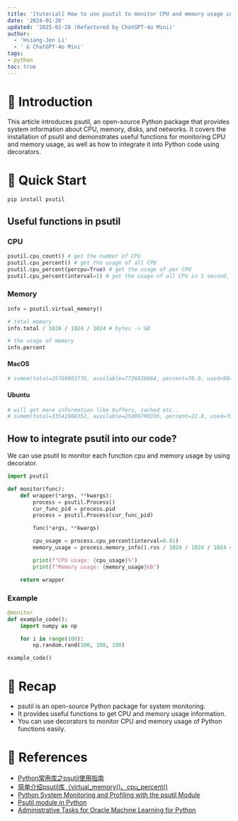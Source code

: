 ```yaml
---
title: '[tutorial] How to use psutil to monitor CPU and memory usage in python'
date: '2024-01-26'
updated: '2025-02-28 (Refactored by ChatGPT-4o Mini)'
author:
  - 'Hsiang-Jen Li'
  - ' & ChatGPT-4o Mini'
tags:
- python
toc: true
---
```


# 📌 Introduction
This article introduces psutil, an open-source Python package that provides system information about CPU, memory, disks, and networks. It covers the installation of psutil and demonstrates useful functions for monitoring CPU and memory usage, as well as how to integrate it into Python code using decorators.
<!-- more -->

# 🚀 Quick Start
```python
pip install psutil
```

## Useful functions in psutil

### CPU
```python
psutil.cpu_count() # get the number of CPU
psutil.cpu_percent() # get the usage of all CPU
psutil.cpu_percent(percpu=True) # get the usage of per CPU
psutil.cpu_percent(interval=1) # get the usage of all CPU in 1 second, using interval will get more robust result
```

### Memory
```python
info = psutil.virtual_memory()

# total memory
info.total / 1024 / 1024 / 1024 # bytes -> GB

# the usage of memory
info.percent
```

#### MacOS
```python
# svmem(total=25769803776, available=7726628864, percent=70.0, used=9045114880, free=791134208, active=6949453824, inactive=6915768320, wired=2095661056)
```

#### Ubuntu
```python
# will get more information like buffers, cached etc..
# svmem(total=33541988352, available=25899790336, percent=22.8, used=7087771648, free=2703233024, active=15287881728, inactive=14264188928, buffers=965103616, cached=22785880064, shared=8265728, slab=904495104)
```

## How to integrate psutil into our code?

We can use psutil to monitor each function cpu and memory usage by using decorator.
```python
import psutil

def monitor(func):
    def wrapper(*args, **kwargs):
        process = psutil.Process()
        cur_func_pid = process.pid
        process = psutil.Process(cur_func_pid)

        func(*args, **kwargs)

        cpu_usage = process.cpu_percent(interval=0.01)
        memory_usage = process.memory_info().rss / 1024 / 1024 / 1024 # bytes -> GB

        print(f"CPU usage: {cpu_usage}%")
        print(f"Memory usage: {memory_usage}GB")

    return wrapper
```

### Example
```python
@monitor
def example_code():
    import numpy as np

    for i in range(100):
        np.random.rand(100, 100, 100)

example_code()
```

# 🔁 Recap
- psutil is an open-source Python package for system monitoring.
- It provides useful functions to get CPU and memory usage information.
- You can use decorators to monitor CPU and memory usage of Python functions easily.

# 🔗 References
- [Python常用库之psutil使用指南](https://zhuanlan.zhihu.com/p/380842937)
- [简单介绍psutil库（virtual_memory()、cpu_percent()](https://blog.csdn.net/qq_43391414/article/details/124431187)
- [Python System Monitoring and Profiling with the psutil Module](https://www.askpython.com/python-modules/psutil-module)
- [Psutil module in Python](https://www.geeksforgeeks.org/psutil-module-in-python/)
- [Administrative Tasks for Oracle Machine Learning for Python](https://docs.oracle.com/en/database/oracle/machine-learning/oml4py/2/mlpug/administrative-tasks-oracle-machine-learning-python1.html#GUID-0A8BF865-13EA-4A20-BAA9-7066066C45CB)